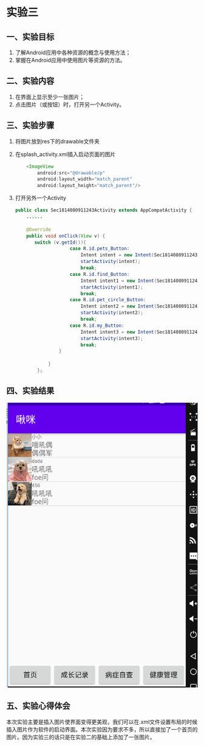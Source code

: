 # 实验三



## 一、实验目标

1. 了解Android应用中各种资源的概念与使用方法；
2. 掌握在Android应用中使用图片等资源的方法。



## 二、实验内容

1. 在界面上显示至少一张图片；
2. 点击图片（或按钮）时，打开另一个Activity。



## 三、实验步骤

1. 将图片放到res下的drawable文件夹

2. 在splash_activity.xml插入启动页面的图片

   ```java
       <ImageView
           android:src="@drawable/p"
           android:layout_width="match_parent"
           android:layout_height="match_parent"/>
   
   ```

6. 打开另外一个Activity

   ```java
   public class Sec1814080911243Activity extends AppCompatActivity {
       ......    
       
       @Override    
       public void onClick(View v) {    
          switch (v.getId()){
                       case R.id.pets_Button:
                           Intent intent = new Intent(Sec1814080911243Activity.this, PetsActivity.class);
                           startActivity(intent);
                           break;
                       case R.id.find_Button:
                           Intent intent1 = new Intent(Sec1814080911243Activity.this, FindActivity.class);
                           startActivity(intent1);
                           break;
                       case R.id.pet_circle_Button:
                           Intent intent2 = new Intent(Sec1814080911243Activity.this, Pet_circleActivity.class);
                           startActivity(intent2);
                           break;
                       case R.id.my_Button:
                           Intent intent3 = new Intent(Sec1814080911243Activity.this, MyActivity.class);
                           startActivity(intent3);
                           break;
                   }
   
               }
           };
   ```



## 四、实验结果

![启动界面](https://github.com/kimna-956/pictures/blob/master/students/Sec1814080911243/界面.png)

## 五、实验心得体会

​        本次实验主要是插入图片使界面变得更美观，我们可以在.xml文件设置布局的时候插入图片作为软件的启动界面。本次实验因为要求不多，所以直接加了一个首页的图片。因为实验三的话只是在实验二的基础上添加了一张图片。
